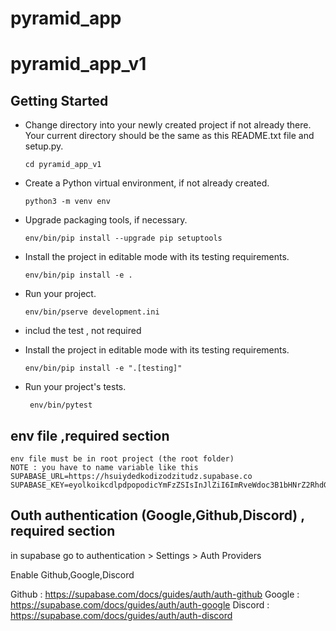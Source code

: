 # pyramid_app

pyramid_app_v1
==============

Getting Started
---------------

- Change directory into your newly created project if not already there. Your
  current directory should be the same as this README.txt file and setup.py.

    `cd pyramid_app_v1`

- Create a Python virtual environment, if not already created.

    `python3 -m venv env`

- Upgrade packaging tools, if necessary.

    `env/bin/pip install --upgrade pip setuptools`

- Install the project in editable mode with its testing requirements.

    `env/bin/pip install -e .`

- Run your project.

    `env/bin/pserve development.ini`
    
   
- includ the test , not required

- Install the project in editable mode with its testing requirements.

    `env/bin/pip install -e ".[testing]"`

- Run your project's tests.

   ` env/bin/pytest`

env file ,required section
---------------

    env file must be in root project (the root folder)
    NOTE : you have to name variable like this
    SUPABASE_URL=https://hsuiydedkodizodzitudz.supabase.co 
    SUPABASE_KEY=eyolkoikcdlpdpopodicYmFzZSIsInJlZiI6ImRveWdoc3B1bHNrZ2RhdGZ1bnpsIiwicm9sZSI6InNlcnZpY2Vfcm9sZSIsImlhdCI6MTY2NjYzNTgxMSwiZXhwIjoxOTgyMjExODExfQ.XkjQuYwARmv51JmnW6pB8eWQVBikPHAX2nOsU1jQ_8U
    
    
Outh authentication (Google,Github,Discord) , required section
---------------
in supabase go to authentication > Settings > Auth Providers 

Enable Github,Google,Discord

Github  : https://supabase.com/docs/guides/auth/auth-github
Google  : https://supabase.com/docs/guides/auth/auth-google
Discord : https://supabase.com/docs/guides/auth/auth-discord
